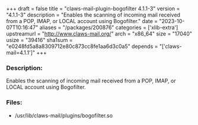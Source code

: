 +++
draft = false
title = "claws-mail-plugin-bogofilter 4.1.1-3"
version = "4.1.1-3"
description = "Enables the scanning of incoming mail received from a POP, IMAP, or LOCAL account using Bogofilter."
date = "2023-10-07T10:16:47"
aliases = "/packages/200876"
categories = ['xlib-extra']
upstreamurl = "http://www.claws-mail.org/"
arch = "x86_64"
size = "17040"
usize = "39416"
sha1sum = "e0248fd5a8a8309712e80c873cc8fe1aa6d3c0a5"
depends = "['claws-mail=4.1.1']"
+++
### Description: 
Enables the scanning of incoming mail received from a POP, IMAP, or LOCAL account using Bogofilter.

### Files: 
* /usr/lib/claws-mail/plugins/bogofilter.so
